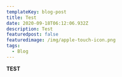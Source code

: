 ```yaml
---
templateKey: blog-post
title: Test
date: 2020-09-18T06:12:06.932Z
description: Test
featuredpost: false
featuredimage: /img/apple-touch-icon.png
tags:
  - Blog
---
```

**TEST**